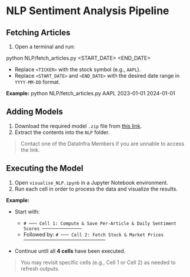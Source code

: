 # NLP Sentiment Analysis Pipeline

## Fetching Articles

1. Open a terminal and run:

python NLP/fetch_articles.py <TICKER> <START_DATE> <END_DATE>

- Replace `<TICKER>` with the stock symbol (e.g., `AAPL`).
- Replace `<START_DATE>` and `<END_DATE>` with the desired date range in `YYYY-MM-DD` format.

**Example:**
python NLP/fetch_articles.py AAPL 2023-01-01 2024-01-01


## Adding Models

1. Download the required model `.zip` file from [this link]( https://drive.google.com/drive/u/4/folders/1v7NjSuyFq4CTIctrw1bSv13JzkkMg1l8).
2. Extract the contents into the `NLP` folder.

> Contact one of the DataInfra Members if you are unnable to access the link.

## Executing the Model

1. Open `visualise_NLP.ipynb` in a Jupyter Notebook environment.
2. Run each cell in order to process the data and visualize the results. 

**Example:**

- Start with:
  - `# ─── Cell 1: Compute & Save Per-Article & Daily Sentiment Scores ───────────────`
  - Followed by: `# ─── Cell 2: Fetch Stock & Market Prices ───────────────────────────────`

- Continue until all **4 cells** have been executed.

> You may revisit specific cells (e.g., Cell 1 or Cell 2) as needed to refresh outputs.